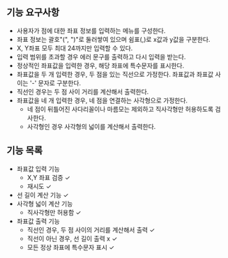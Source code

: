 ## 기능 요구사항

- 사용자가 점에 대한 좌표 정보를 입력하는 메뉴를 구성한다.
- 좌표 정보는 괄호"(", ")"로 둘러쌓여 있으며 쉼표(,)로 x값과 y값을 구분한다.
- X, Y좌표 모두 최대 24까지만 입력할 수 있다.
- 입력 범위를 초과할 경우 에러 문구를 출력하고 다시 입력을 받는다.
- 정상적인 좌표값을 입력한 경우, 해당 좌표에 특수문자를 표시한다.
- 좌표값을 두 개 입력한 경우, 두 점을 있는 직선으로 가정한다. 좌표값과 좌표값 사이는 '-' 문자로 구분한다.
- 직선인 경우는 두 점 사이 거리를 계산해서 출력한다.
- 좌표값을 네 개 입력한 경우, 네 점을 연결하는 사각형으로 가정한다.
    - 네 점이 뒤틀어진 사다리꼴이나 마름모는 제외하고 직사각형만 허용하도록 검사한다.
    - 사각형인 경우 사각형의 넓이를 계산해서 출력한다.

## 기능 목록

- 좌표값 입력 기능
    - X,Y 좌표 검증 ✓
    - 재시도 ✓
- 선 길이 계산 기능 ✓
- 사각형 넓이 계산 기능
    - 직사각형만 허용함 ✓
- 좌표값 출력 기능
    - 직선인 경우, 두 점 사이의 거리를 계산해서 출력 ✓
    - 직선이 아닌 경우, 선 길이 출력 x ✓
    - 모든 정상 좌표에 특수문자 표시 ✓

